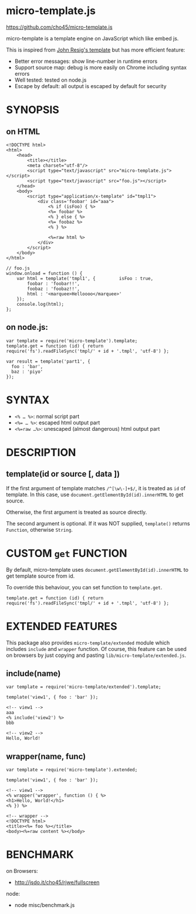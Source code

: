 micro-template.js
=================

https://github.com/cho45/micro-template.js

micro-template is a template engine on JavaScript which like embed js.

This is inspired from [John Resig's template]( http://ejohn.org/blog/javascript-micro-templating/ ) but has more efficient feature:

 * Better error messages: show line-number in runtime errors
 * Support source map: debug is more easily on Chrome including syntax errors
 * Well tested: tested on node.js
 * Escape by default: all output is escaped by default for security


SYNOPSIS
========

## on HTML

```
<!DOCTYPE html>
<html>
	<head>
		<title></title>
		<meta charset="utf-8"/>
		<script type="text/javascript" src="micro-template.js"></script>
		<script type="text/javascript" src="foo.js"></script>
	</head>
	<body>
		<script type="application/x-template" id="tmpl1">
			<div class='foobar' id="aaa">
				<% if (isFoo) { %>
				<%= foobar %>
				<% } else { %>
				<%= foobaz %>
				<% } %>

				<%=raw html %>
			</div>
		</script>
	</body>
</html>
```

```
// foo.js
window.onload = function () {
    var html = template('tmpl1', {         isFoo : true,
        foobar : 'foobar!!',
        foobaz : 'foobaz!!',
        html : '<marquee>Helloooo</marquee>'
    });
    console.log(html);
};
```

## on node.js:

```
var template = require('micro-template').template;
template.get = function (id) { return require('fs').readFileSync('tmpl/' + id + '.tmpl', 'utf-8') };

var result = template('part1', {
  foo : 'bar',
  baz : 'piyo'
});
```

SYNTAX
======

 * `<% … %>`: normal script part
 * `<%= … %>`: escaped html output part
 * `<%=raw …%>`: unescaped (almost dangerous) html output part


DESCRIPTION
===========

## template(id or source [, data ])

If the first argument of template matches `/^[\w\-]+$/`, it is treated as `id` of template. In this case, use `document.getElementById(id).innerHTML` to get source.

Otherwise, the first argument is treated as source directly.

The second argument is optional. If it was NOT supplied, `template()` returns `Function`, otherwise `String`.


CUSTOM `get` FUNCTION
=====================

By default, micro-template uses `document.getElementById(id).innerHTML` to get template source from id.

To override this behaviour, you can set function to `template.get`.

```
template.get = function (id) { return require('fs').readFileSync('tmpl/' + id + '.tmpl', 'utf-8') };
```

EXTENDED FEATURES
=================

This package also provides `micro-template/extended` module which includes `include` and `wrapper` function. Of course, this feature can be used on browsers by just copying and pasting `lib/micro-template/extended.js`.

## include(name)

```
var template = require('micro-template/extended').template;

template('view1', { foo : 'bar' });
```

```
<!-- view1 -->
aaa
<% include('view2') %>
bbb
```

```
<!-- view2 -->
Hello, World!
```

## wrapper(name, func)

```
var template = require('micro-template').extended;

template('view1', { foo : 'bar' });
```

```
<!-- view1 -->
<% wrapper('wrapper', function () { %>
<h1>Hello, World!</h1>
<% }) %>
```

```
<!-- wrapper -->
<!DOCTYPE html>
<title><%= foo %></title>
<body><%=raw content %></body>
```

BENCHMARK
=========

on Browsers:

 * http://jsdo.it/cho45/rjwe/fullscreen

node:

 * node misc/benchmark.js

